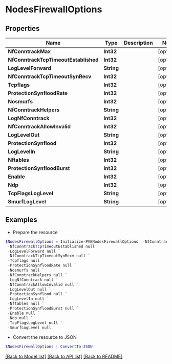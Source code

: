 # NodesFirewallOptions
## Properties

Name | Type | Description | Notes
------------ | ------------- | ------------- | -------------
**NfConntrackMax** | **Int32** |  | [optional] 
**NfConntrackTcpTimeoutEstablished** | **Int32** |  | [optional] 
**LogLevelForward** | **String** |  | [optional] 
**NfConntrackTcpTimeoutSynRecv** | **Int32** |  | [optional] 
**Tcpflags** | **Int32** |  | [optional] 
**ProtectionSynfloodRate** | **Int32** |  | [optional] 
**Nosmurfs** | **Int32** |  | [optional] 
**NfConntrackHelpers** | **String** |  | [optional] 
**LogNfConntrack** | **Int32** |  | [optional] 
**NfConntrackAllowInvalid** | **Int32** |  | [optional] 
**LogLevelOut** | **String** |  | [optional] 
**ProtectionSynflood** | **Int32** |  | [optional] 
**LogLevelIn** | **String** |  | [optional] 
**Nftables** | **Int32** |  | [optional] 
**ProtectionSynfloodBurst** | **Int32** |  | [optional] 
**Enable** | **Int32** |  | [optional] 
**Ndp** | **Int32** |  | [optional] 
**TcpFlagsLogLevel** | **String** |  | [optional] 
**SmurfLogLevel** | **String** |  | [optional] 

## Examples

- Prepare the resource
```powershell
$NodesFirewallOptions = Initialize-PVENodesFirewallOptions  -NfConntrackMax null `
 -NfConntrackTcpTimeoutEstablished null `
 -LogLevelForward null `
 -NfConntrackTcpTimeoutSynRecv null `
 -Tcpflags null `
 -ProtectionSynfloodRate null `
 -Nosmurfs null `
 -NfConntrackHelpers null `
 -LogNfConntrack null `
 -NfConntrackAllowInvalid null `
 -LogLevelOut null `
 -ProtectionSynflood null `
 -LogLevelIn null `
 -Nftables null `
 -ProtectionSynfloodBurst null `
 -Enable null `
 -Ndp null `
 -TcpFlagsLogLevel null `
 -SmurfLogLevel null
```

- Convert the resource to JSON
```powershell
$NodesFirewallOptions | ConvertTo-JSON
```

[[Back to Model list]](../README.md#documentation-for-models) [[Back to API list]](../README.md#documentation-for-api-endpoints) [[Back to README]](../README.md)

